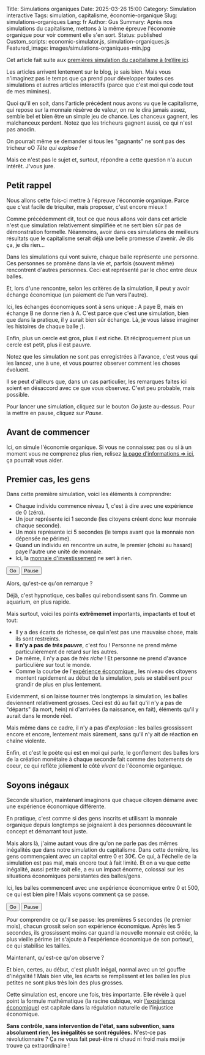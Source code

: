 Title: Simulations organiques
Date: 2025-03-26 15:00
Category: Simulation interactive
Tags: simulation, capitalisme, économie-organique
Slug: simulations-organiques
Lang: fr
Author: Gus
Summary: Après nos simulations du capitalisme, mettons à la même épreuve l'économie organique pour voir comment elle s'en sort.
Status: published
Custom_scripts: economic-simulator.js, simulation-organiques.js
Featured_image: images/simulations-organiques-min.jpg

Cet article fait suite aux [premières simulation du capitalisme à (re)lire ici](/petites-simulations-économiques).

Les articles arrivent lentement sur le blog, je sais bien.
Mais vous n'imaginez pas le temps que ça prend pour développer toutes ces simulations et autres articles interactifs (parce que c'est moi qui code tout de mes mimines).

Quoi qu'il en soit, dans l'article précédent nous avons vu que le capitalisme, qui repose sur la monnaie résèrve de valeur, on ne le dira jamais assez, semble bel et bien être un simple jeu de chance.
Les chanceux gagnent, les malchanceux perdent.
Notez que les tricheurs gagnent aussi, ce qui n'est pas anodin.

On pourrait même se demander si tous les "gagnants" ne sont pas des tricheur oO
*Tête qui explose !*

Mais ce n'est pas le sujet et, surtout, répondre a cette question n'a aucun intérêt.
J'vous jure.

## Petit rappel

Nous allons cette fois-ci mettre à l'épreuve l'économie organique.
Parce que c'est facile de triquiter, mais proposer, c'est encore mieux !

Comme précédemment dit, tout ce que nous allons voir dans cet article n'est que simulation relativement simplifiée et ne sert bien sûr pas de démonstration formelle.
Néanmoins, avoir dans ces simulations de meilleurs résultats que le capitalisme serait déjà une belle promesse d'avenir.
Je dis ça, je dis rien...

Dans les simulations qui vont suivre, chaque balle représente une personne.
Ces personnes se promène dans la vie et, parfois (souvent même) rencontrent d'autres personnes.
Ceci est représenté par le choc entre deux balles.

Et, lors d'une rencontre, selon les critères de la simulation, il peut y avoir échange économique (un paiement de l'un vers l'autre).

Ici, les échanges économiques sont à sens unique : A paye B, mais en échange B ne donne rien à A.
C'est parce que c'est une simulation, bien que dans la pratique, il y aurait bien sûr échange.
Là, je vous laisse imaginer les histoires de chaque balle ;).

Enfin, plus un cercle est gros, plus il est riche.
Et réciproquement plus un cercle est petit, plus il est pauvre.

Notez que les simulation ne sont pas enregistrées à l'avance, c'est vous qui les lancez, une à une, et vous pourrez observer comment les choses évoluent.

Il se peut d'ailleurs que, dans un cas particulier, les remarques faites ici soient en désaccord avec ce que vous observez.
C'est peu probable, mais possible.

Pour lancer une simulation, cliquez sur le bouton *Go* juste au-dessus.
Pour la mettre en pause, cliquez sur *Pause*.

## Avant de commencer

Ici, on simule l'économie organique.
Si vous ne connaissez pas ou si à un moment vous ne comprenez plus rien, relisez [la page d'informations => ici](/), ça pourrait vous aider.

## Premier cas, les gens

Dans cette première simulation, voici les éléments à comprendre:

* Chaque individu commence niveau 1, c'est à dire avec une expérience de 0 (zéro).
* Un jour représente ici 1 seconde (les citoyens créent donc leur monnaie chaque seconde).
* Un mois représente ici 5 secondes (le temps avant que la monnaie non dépensée ne périme).
* Quand un individu en rencontre un autre, le premier (choisi au hasard) paye l'autre une unité de monnaie.
* Ici, la [monnaie d'investissement]({filename}/definitions/monnaie-d-investissement.md) ne sert à rien.

<button id="simulationOrgaBaseStart" type="button" class="btn btn-lg btn-outline-primary">Go</button>
<button id="simulationOrgaBasePause" type="button" class="btn btn-lg btn-outline-primary">Pause</button>
<div id="simulationOrgaBase"></div>

Alors, qu'est-ce qu'on remarque ?

Déjà, c'est hypnotique, ces balles qui rebondissent sans fin.
Comme un aquarium, en plus rapide.

Mais surtout, voici les points **extrêmemet** importants, impactants et tout et tout:

* Il y a des écarts de richesse, ce qui n'est pas une mauvaise chose, mais ils sont restreints.
* **Il n'y a pas de *très pauvre***, c'est fou ! Personne ne prend même particulièrement de retard sur les autres.
* De même, il n'y a pas de *très riche* ! Et personne ne prend d'avance particulière sur tout le monde.
* Comme la courbe de l'[expérience économique ]({filename}/definitions/experience-economique.md), les niveau des citoyens montent rapidement au début de la simulation, puis se stabilisent pour grandir de plus en plus lentement.

Evidemment, si on laisse tourner très longtemps la simulation, les balles deviennent relativement grosses.
Ceci est dû au fait qu'il n'y a pas de "départs" (la mort, hein) ni d'arrivées (la naissance, en fait), éléments qu'il y aurait dans le monde réel.

Mais même dans ce cadre, il n'y a pas d'*explosion* : les balles grossissent encore et encore, lentement mais sûrement, sans qu'il n'y ait de réaction en chaîne violente.

Enfin, et c'est le poète qui est en moi qui parle, le gonflement des balles lors de la création monétaire à chaque seconde fait comme des batements de coeur, ce qui reflète joliement le côté *vivant* de l'économie organique.

## Soyons inégaux

Seconde situation, maintenant imaginons que chaque citoyen démarre avec une expérience économique différente.

En pratique, c'est comme si des gens inscrits et utilisant la monnaie organique depuis longtemps se joignaient à des personnes découvrant le concept et démarrant tout juste.

Mais alors là, j'aime autant vous dire qu'on ne parle pas des mêmes inégalités que dans notre simulation du capitalisme.
Dans cette dernière, les gens commençaient avec un capital entre 0 et 30€.
Ce qui, à l'échelle de la simulation est pas mal, mais encore tout à fait limité.
Et on a vu que cette inégalité, aussi petite soit elle, a eu un impact énorme, colossal sur les situations économiques persistantes des balles/gens.

Ici, les balles commencent avec une expérience économique entre 0 et 500, ce qui est bien pire !
Mais voyons comment ça se passe.

<button id="simulationOrgaInegalStart" type="button" class="btn btn-lg btn-outline-primary">Go</button>
<button id="simulationOrgaInegalPause" type="button" class="btn btn-lg btn-outline-primary">Pause</button>
<div id="simulationOrgaInegal"></div>

Pour comprendre ce qu'il se passe: les premières 5 secondes (le premier mois), chacun grossit selon son expérience économique.
Après les 5 secondes, ils grossissent moins car quand la nouvelle monnaie est créée, la plus vieille périme (et s'ajoute à l'expérience économique de son porteur), ce qui stabilise les tailles.

Maintenant, qu'est-ce qu'on observe ?

Et bien, certes, au début, c'est plutôt inégal, normal avec un tel gouffre d'inégalité !
Mais bien vite, les écarts se remplissent et les balles les plus petites ne sont plus très loin des plus grosses.

Cette simulation est, encore une fois, très importante.
Elle révèle à quel point la formule mathématique (la racine cubique, voir [l'expérience économique]({filename}/definitions/experience-economique.md)) est capitale dans la régulation naturelle de l'injustice économique.

**Sans contrôle, sans intervention de l'état, sans subvention, sans absolument rien, les inégalités se sont régulées.**
N'est-ce pas révolutionnaire ?
Ça ne vous fait peut-être ni chaud ni froid mais moi je trouve ça extraordinaire !
